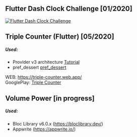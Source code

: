 ## Flutter Dash Clock Challenge  [01/2020]
  
[![Flutter Dash Clock Challenge](http://img.youtube.com/vi/5MV6vlPP7Ys/0.jpg)](https://www.youtube.com/watch?v=5MV6vlPP7Ys "Flutter Dash Clock Challenge")


## Triple Counter (Flutter) [05/2020]
##### Used:
* Provider v3 architecture [Tutorial](https://www.filledstacks.com/post/flutter-provider-v3-architecture/)
* pref_dessert [pref_dessert](https://pub.dev/packages/pref_dessert)

WEB: https://triple-counter.web.app/  
GooglePlay: [Triple Counter](https://play.google.com/store/apps/details?id=app.web.triple_counter)

## Volume Power [in progress]
##### Used:
* Bloc Library v6.0.x (https://bloclibrary.dev/)
* Appwrite (https://appwrite.io/)

